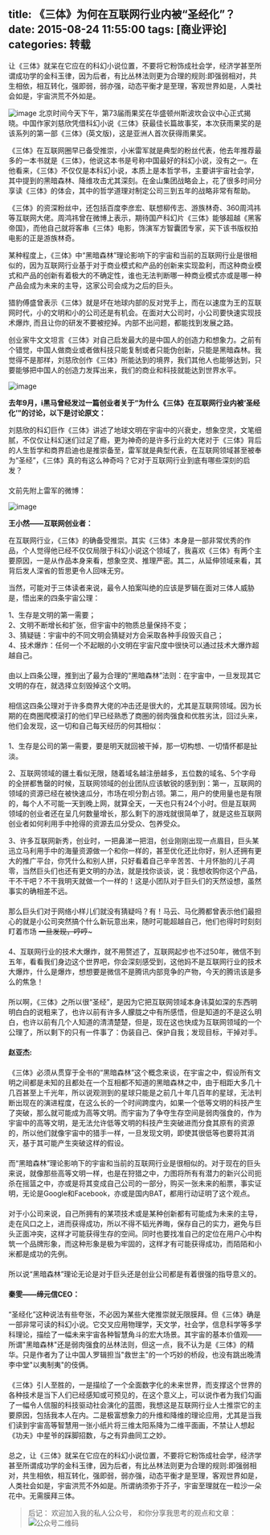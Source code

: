 title: 《三体》为何在互联网行业内被“圣经化”？
date: 2015-08-24 11:55:00
tags: [商业评论]
categories: 转载
---

让《三体》就呆在它应在的科幻小说位置，不要将它粉饰成社会学，经济学甚至所谓成功学的金科玉律，因为后者，有比丛林法则更为合理的规则:即强弱相对，共生相依，相互转化，强即弱，弱亦强，动态平衡才是至理，客观世界如是，人类社会如是，宇宙洪荒不外如是。

<!-- more -->
![image](http://mmbiz.qpic.cn/mmbiz/oXichwD6Wg3l1y5kQBicia9IIRHJSechSPM2Zw7xWzrtou9XcNpA3oeqwMuibeLka94KvhDRCCnialNEO6kkoAFicUbg/0?wx_fmt=jpeg)
北京时间今天下午，第73届雨果奖在华盛顿州斯波坎会议中心正式揭晓。中国作家刘慈欣凭借科幻小说《三体》获最佳长篇故事奖，本次获雨果奖的是该系列的第一部《三体》(英文版)，这是亚洲人首次获得雨果奖。  
  
  
  
《三体》在互联网圈早已备受推崇，小米雷军就是典型的粉丝代表，他去年推荐最多的一本书就是《三体》，他说这本书是号称中国最好的科幻小说，没有之一。在他看来，《三体》不仅仅是本科幻小说，本质上是本哲学书，主要讲宇宙社会学，其中提到的黑暗森林、降维攻击尤其深刻。在金山集团战略会上，花了很多时间分享读《三体》的体会，其中的哲学道理对制定公司三到五年的战略非常有帮助。  
  
  
《三体》的资深粉丝中，还包括百度李彦宏、联想柳传志、游族林奇、360周鸿祎等互联网大佬。周鸿祎曾在微博上表示，期待国产科幻片《三体》能够超越《黑客帝国》，而他自己就将客串《三体》电影，饰演军方智囊团专家，买下该书版权拍电影的正是游族林奇。  
  
  
某种程度上，《三体》中“黑暗森林”理论影响下的宇宙和当前的互联网行业是很相似的，因为互联网行业基于对于商业模式和产品的创新来实现盈利，而这种商业模式和产品的创新有着极大的不确定性，谁也无法判断哪一种商业模式亦或是哪一种产品会成为未来的主导，这家公司会成为之后的巨头。  
  
  
猎豹傅盛曾表示《三体》就是坏在地球内部的反对党手上，而在以速度为王的互联网时代，小的文明和小的公司还是有机会。在面对大公司时，小公司要快速实现技术爆炸, 而且让你的研发不要被挖掉。内部不出问题，都能找到发展之路。  
  
  
创业家牛文文坦言《三体》对自己启发最大的是中国人的创造力和想象力。之前有个错觉，中国人做商业或者做科技只能复制或者只能伪创新，只能是黑暗森林。我觉得不是那样，刘慈欣创作《三体》所能达到的境界，我们其他人也能够达到，只要能够把中国人的创造力发挥出来，我们的商业和科技就能达到世界水平。  
  
  
![image](http://mmbiz.qpic.cn/mmbiz/unsMtmapdG6CBIguvYuextCSuUmnJbX9zHLB2z05s0vbbIXhUKtxK3IAibd5ia8pxQ9ia25v7NsOkqicxOHt9bpC8A/0?wx_fmt=png)  
  
  
  
  
 **去年9月，i黑马曾经发过一篇创业者关于“为什么《三体》在互联网行业内被‘圣经化’”的讨论，以下是讨论原文：**   
  
  
刘慈欣的科幻巨作《三体》讲述了地球文明在宇宙中的兴衰史，想象空灵，文笔细腻，不仅仅让科幻迷们过足了瘾，更为神奇的是许多行业的大佬对于《三体》背后的人生哲学和商界启迪也是推崇备至，雷军就是典型代表，在互联网领域甚至被奉为“圣经”，《三体》真的有这么神奇吗？它对于互联网行业到底有哪些深刻的启发？  
　　  
文前先附上雷军的微博：  
  
  
![image](http://mmbiz.qpic.cn/mmbiz/unsMtmapdG6CBIguvYuextCSuUmnJbX9lGcIZTASvvPdnE39micS9TU4VZ6oHXsKGicp8ODlk5ibNIHukVT9c6LtQ/0?wx_fmt=jpeg)  
  
  
  
  
 **王小然——互联网创业者：**   
  
  
在互联网行业，《三体》的确备受推崇。其实《三体》本身是一部非常优秀的作品，个人觉得他已经不仅仅局限于科幻小说这个领域了，我喜欢《三体》有两个主要原因，一是从作品本身来看，想象空灵、推理严密。其二，从延伸领域来看，其背后发人深省的哲思更令人回味无穷。  
  
  
当然，可能对于三体读者来说，最令人拍案叫绝的应该是罗辑在面对三体人威胁是，悟出来的四条宇宙公理：  
  
  
1、生存是文明的第一需要；  
2、文明不断增长和扩张，但宇宙中的物质总量保持不变；  
3、猜疑链：宇宙中的不同文明会猜疑对方会采取各种手段毁灭自己；  
4、技术爆炸：任何一个不起眼的小文明在宇宙尺度中很快可以通过技术大爆炸超越自己。  
　　  
由以上四条公理，推到出了最为合理的“黑暗森林”法则：在宇宙中，一旦发现其它文明的存在，就选择立刻毁掉这个文明。  
　　  
相信这四条公理对于许多商界大佬的冲击还是很大的，尤其是互联网领域。因为长期的在商圈爬模滚打的他们早已经熟悉了商圈的弱肉强食和优胜劣汰，回过头来，他们会发现，这一切和自己每天经历的何其相似：  
　　  
1、生存是公司的第一需要，要是明天就回被干掉，那一切构想、一切情怀都是扯淡。  
  
  
2、互联网领域的疆土看似无限，随着域名越注册越多，五位数的域名、5个字母的全拼都售罄的时候，互联网领域的创业团队应该敏锐的感到到：第一，互联网的领域的资源已经在被快速瓜分，市场在呗分割占领。第二，用户的使用量也是有限的，每个人不可能一天到晚上网，就算全天，一天也只有24个小时。但是互联网领域的创业者还在呈几何数量增长，那么剩下的游戏就很简单了，就是这些互联网创业者如何利用手中抢得的资源去瓜分受众、包养受众。  
  
  
3、许多互联网新秀，创业时，一把鼻涕一把泪，创业刚刚出现一点眉目，巨头某迅立马利用手中的海量资源做一个和你一样的，甚至优化还比你好，别人还拥有更大的推广平台，你凭什么和别人拼，只好看着自己辛辛苦苦、十月怀胎的儿子凋零，当然巨头们也还有更文明的办法，就是找你谈谈，说：我想收购你这个产品，干不干吧？不干我明天就做一个一样的！这是小团队对于巨头们的天然设想，虽然事实的确相差不远。  
　　  
那么巨头们对于网络小样儿们就没有猜疑吗？有！马云、马化腾都曾表示他们最担心的就是小公司突然搞个什么新玩意出来，随时可能超越自己，他们也得时时刻刻盯着市场 ~~一旦发现，哼哼~~~   
　　  
4、互联网行业的技术大爆炸，就不用赘述了，互联网起步也不过50年，微信不到五年，看看我们身边这个世界吧，你会深刻感受到，这他妈不是互联网行业的技术大爆炸，什么是爆炸，想想要是微信不是腾讯内部竞争的产物，今天的腾讯该是多么的焦急！  
　　  
所以啊，《三体》之所以很“圣经”，是因为它把互联网领域本身讳莫如深的东西明明白白的说粗来了，也许以前有许多人朦胧之中有所感悟，但是知道的不是这么明白，也许以前有几个人知道的清清楚楚，但是，现在这也快成为互联网领域的一个公理了，所以剩下的只有一件事了：伪装自己、保护自我；发现目标，干掉对手。  
　　  
 **赵亚杰:**   
　　  
《三体》必须从贯穿于全书的“黑暗森林”这个概念来谈，在宇宙之中，假设所有文明之间都是未知的且都处在一个互相都不知道的黑暗森林之中，由于相距大多几十几百甚至上千光年，所以说观测到的星球只能是之前几十年几百年的星球，无法判断出现在的演进程度，在这么长的一个时间跨度内，如果一个低等文明的科技产生了突破，那么就可能成为高等文明。而宇宙为了争夺生存空间是弱肉强食的，作为宇宙中的高等文明，是无法允许低等文明的科技产生突破进而分食其原有的资源的，所以他们就像宇宙中的猎手一样，一旦发现文明，即使其很低等也要将其消灭，基于其可能产生突破这样的假设。  
　　  
而“黑暗森林”理论影响下的宇宙和当前的互联网行业是很相似的。对于现在的巨头来说，就像那些高等文明一样，也是在狩猎之中，力图将所有有潜力的新兴公司扼杀在摇篮之中，亦或是将其变成自己公司的一部分，购买一张未来的船票，事实证明，无论是Google和Facebook，亦或是国内BAT，都用行动证明了这个观点。  
　　  
对于小公司来说，自己所拥有的某项技术或是某种创新都有可能成为未来的主导，走在风口之上，进而获得成功，所以不得不韬光养晦，保存自己的实力，避免与巨头正面冲突，这样才可能获得生存的空间。同时也要找准自己的定位在用户心中构筑一个品牌形象，而这种形象是极为牢固的，这样才有可能获得成功，而陌陌和小米都是成功的先例。  
　　  
所以说“黑暗森林”理论无论是对于巨头还是创业公司都是有着很强的指导意义的。  
　　  
 **秦雯——缔元信CEO：**   
　　  
“圣经化”这种说法有些夸张，不必因为某些大佬推崇就无限膜拜。但《三体》确是一部非常可读的科幻小说。它交叉应用物理学，天文学，社会学，信息科学等多学科理论，描绘了一幅未来宇宙各种智慧角斗的宏大场景。其宇宙的基本价值观——所谓"黑暗森林"还是弱肉强食的丛林法则，但这一点，我不认为是《三体》的精华。只是作者为了让中国人罗辑担当"救世主"的一个巧妙的桥段，也没有跳出晚清李中堂"以夷制夷"的伎俩。  
　　  
《三体》引人至胜的，一是描绘了一个全面数字化的未来世界，而支撑这个世界的各种技术是当下人们已经感知或可预见的，在这个意义上，可以说作者为我们勾画了一幅令人信服的科技驱动社会演化的蓝图，我想这是互联网行业人士推崇它的主要原因，包括我本人在内。二是极富想象力的升维和降维的理论应用，尤其是当我们读到宇宙高等智慧用一张小纸片将三维太阳系降为二维平面画，不禁让人想起《功夫》中星爷的踩脚招数，与之有异曲同工之妙。  
　　  
总之，让《三体》就呆在它应在的科幻小说位置，不要将它粉饰成社会学，经济学甚至所谓成功学的金科玉律，因为后者，有比丛林法则更为合理的规则:即强弱相对，共生相依，相互转化，强即弱，弱亦强，动态平衡才是至理，客观世界如是，人类社会如是，宇宙洪荒不外如是。所谓纳须弥于芥子，宇宙至理就在一粒沙一朵花中。无需膜拜三体。  
  
  
  
> 后记： 欢迎加入我的私人公众号， 和你分享我思考的观点和文章：
![公众号二维码](http://ww2.sinaimg.cn/large/c5ee78b5gw1ezbljkk2apj20by0byq3q.jpg)
  
  
  
